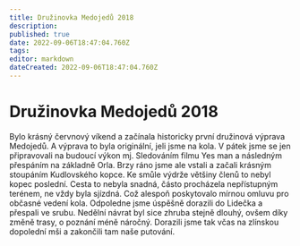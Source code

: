 ```yaml
---
title: Družinovka Medojedů 2018
description: 
published: true
date: 2022-09-06T18:47:04.760Z
tags: 
editor: markdown
dateCreated: 2022-09-06T18:47:04.760Z
---
```


# Družinovka Medojedů 2018
Bylo krásný červnový víkend a začínala historicky první družinová výprava Medojedů. A výprava to byla originální, jeli jsme na kola. V pátek jsme se jen připravovali na budoucí výkon mj. Sledováním filmu Yes man a následným přespáním na základně Orla. Brzy ráno jsme ale vstali a začali krásným stoupáním Kudlovského kopce. Ke smůle výdrže většiny členů to nebyl kopec poslední. Cesta to nebyla snadná, částo procházela nepřístupným terénem, ne vždy byla sjízdná. Což alespoň poskytovalo mírnou omluvu pro občasné vedení kola. Odpoledne jsme úspěšně dorazili do Lidečka a přespali ve srubu. Nedělní návrat byl sice zhruba stejně dlouhý, ovšem díky změně trasy, o poznání méně náročný. Dorazili jsme tak včas na zlínskou dopolední mši a zakončili tam naše putování.
